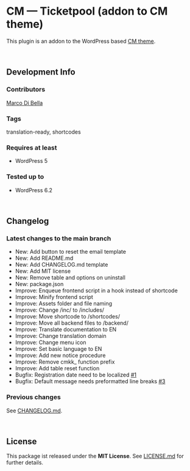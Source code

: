 #  CM &mdash; Ticketpool (addon to CM theme)
This plugin is an addon to the WordPress based [CM theme](https://github.com/mdibella-dev/cm).

<br>

## Development Info

### Contributors
[Marco Di Bella ](https://github.com/mdibella-dev)

### Tags
translation-ready, shortcodes

### Requires at least

* WordPress 5

### Tested up to

* WordPress 6.2

<br>

## Changelog

### Latest changes to the main branch

* New: Add button to reset the email template
* New: Add README.md
* New: Add CHANGELOG.md template
* New: Add MIT license
* New: Remove table and options on uninstall
* New: package.json
* Improve: Enqueue frontend script in a hook instead of shortcode
* Improve: Minify frontend script
* Improve: Assets folder and file naming
* Improve: Change /inc/ to /includes/
* Improve: Move shortcode to /shortcodes/
* Improve: Move all backend files to /backend/
* Improve: Translate documentation to EN
* Improve: Change translation domain
* Improve: Change menu icon
* Improve: Set basic language to EN
* Improve: Add new notice procedure
* Improve: Remove cmkk_ function prefix
* Improve: Add table reset function
* Bugfix: Registration date need to be localized [#1](https://github.com/mdibella-dev/cm-theme-addon-ticketpool/issues/1)
* Bugfix: Default message needs preformatted line breaks [#3](https://github.com/mdibella-dev/cm-theme-addon-ticketpool/issues/3) 


### Previous changes

See [CHANGELOG.md](https://github.com/mdibella-dev/cm-theme-addon-ticketpool/blob/main/CHANGELOG.md).

<br>

## License

This package ist released under the **MIT License**. See [LICENSE.md](https://github.com/mdibella-dev/cm-theme-addon-ticketpool/blob/main/LICENSE.md) for further details.
